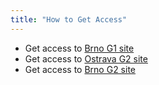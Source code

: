 ```yaml
---
title: "How to Get Access"
---
```

 - Get access to [Brno G1 site](../technical-reference/brno-g1-site/get-access.md)
 - Get access to [Ostrava G2 site](../technical-reference/ostrava-g2-site/get-access.md)
 - Get access to [Brno G2 site](../technical-reference/brno-g2-site/get-access.md)
